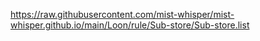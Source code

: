 https://raw.githubusercontent.com/mist-whisper/mist-whisper.github.io/main/Loon/rule/Sub-store/Sub-store.list
